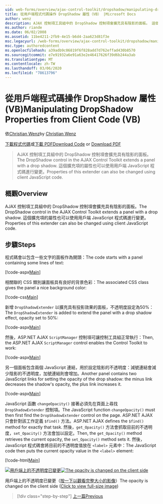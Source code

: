 ```yaml
---
uid: web-forms/overview/ajax-control-toolkit/dropshadow/manipulating-dropshadow-properties-from-client-code-vb
title: 從用戶端程式代碼操作 DropShadow 屬性（VB） |Microsoft Docs
author: wenz
description: AJAX 控制項工具組中的 DropShadow 控制項會擴充具有陰影的面板。 這個擴充項的屬性也可以使用用戶端 JAVAScrip 來變更 。
ms.author: riande
ms.date: 06/02/2008
ms.assetid: 11be4211-2fb9-4e15-b6d4-2aa623d81f3e
msc.legacyurl: /web-forms/overview/ajax-control-toolkit/dropshadow/manipulating-dropshadow-properties-from-client-code-vb
msc.type: authoredcontent
ms.openlocfilehash: a39adb9c06819f6f828add7d762effad430b8570
ms.sourcegitcommit: e7e91932a6e91a63e2e46417626f39d6b244a3ab
ms.translationtype: MT
ms.contentlocale: zh-TW
ms.lasthandoff: 03/06/2020
ms.locfileid: "78613796"
---
```

# <a name="manipulating-dropshadow-properties-from-client-code-vb"></a><span data-ttu-id="3b808-104">從用戶端程式碼操作 DropShadow 屬性 (VB)</span><span class="sxs-lookup"><span data-stu-id="3b808-104">Manipulating DropShadow Properties from Client Code (VB)</span></span>

<span data-ttu-id="3b808-105">依[Christian Wenz](https://github.com/wenz)</span><span class="sxs-lookup"><span data-stu-id="3b808-105">by [Christian Wenz](https://github.com/wenz)</span></span>

<span data-ttu-id="3b808-106">[下載程式代碼](https://download.microsoft.com/download/5/1/6/51652a81-500b-4f6b-88d3-617103e7941e/DropShadow2.vb.zip)或[下載 PDF](https://download.microsoft.com/download/b/6/a/b6ae89ee-df69-4c87-9bfb-ad1eb2b23373/dropshadow2VB.pdf)</span><span class="sxs-lookup"><span data-stu-id="3b808-106">[Download Code](https://download.microsoft.com/download/5/1/6/51652a81-500b-4f6b-88d3-617103e7941e/DropShadow2.vb.zip) or [Download PDF](https://download.microsoft.com/download/b/6/a/b6ae89ee-df69-4c87-9bfb-ad1eb2b23373/dropshadow2VB.pdf)</span></span>

> <span data-ttu-id="3b808-107">AJAX 控制項工具組中的 DropShadow 控制項會擴充具有陰影的面板。</span><span class="sxs-lookup"><span data-stu-id="3b808-107">The DropShadow control in the AJAX Control Toolkit extends a panel with a drop shadow.</span></span> <span data-ttu-id="3b808-108">這個擴充項的屬性也可以使用用戶端 JavaScript 程式碼進行變更。</span><span class="sxs-lookup"><span data-stu-id="3b808-108">Properties of this extender can also be changed using client JavaScript code.</span></span>

## <a name="overview"></a><span data-ttu-id="3b808-109">概觀</span><span class="sxs-lookup"><span data-stu-id="3b808-109">Overview</span></span>

<span data-ttu-id="3b808-110">AJAX 控制項工具組中的 DropShadow 控制項會擴充具有陰影的面板。</span><span class="sxs-lookup"><span data-stu-id="3b808-110">The DropShadow control in the AJAX Control Toolkit extends a panel with a drop shadow.</span></span> <span data-ttu-id="3b808-111">這個擴充項的屬性也可以使用用戶端 JavaScript 程式碼進行變更。</span><span class="sxs-lookup"><span data-stu-id="3b808-111">Properties of this extender can also be changed using client JavaScript code.</span></span>

## <a name="steps"></a><span data-ttu-id="3b808-112">步驟</span><span class="sxs-lookup"><span data-stu-id="3b808-112">Steps</span></span>

<span data-ttu-id="3b808-113">程式碼會以包含一些文字的面板作為開頭：</span><span class="sxs-lookup"><span data-stu-id="3b808-113">The code starts with a panel containing some lines of text:</span></span>

[!code-aspx[Main](manipulating-dropshadow-properties-from-client-code-vb/samples/sample1.aspx)]

<span data-ttu-id="3b808-114">相關聯的 CSS 類別讓面板具有良好的背景色彩：</span><span class="sxs-lookup"><span data-stu-id="3b808-114">The associated CSS class gives the panel a nice background color:</span></span>

[!code-css[Main](manipulating-dropshadow-properties-from-client-code-vb/samples/sample2.css)]

<span data-ttu-id="3b808-115">新增 `DropShadowExtender` 以擴充具有投影效果的面板，不透明度設定為50%：</span><span class="sxs-lookup"><span data-stu-id="3b808-115">The `DropShadowExtender` is added to extend the panel with a drop shadow effect, opacity set to 50%:</span></span>

[!code-aspx[Main](manipulating-dropshadow-properties-from-client-code-vb/samples/sample3.aspx)]

<span data-ttu-id="3b808-116">然後，ASP.NET AJAX `ScriptManager` 控制項可讓控制工具組正常執行：</span><span class="sxs-lookup"><span data-stu-id="3b808-116">Then, the ASP.NET AJAX `ScriptManager` control enables the Control Toolkit to work:</span></span>

[!code-aspx[Main](manipulating-dropshadow-properties-from-client-code-vb/samples/sample4.aspx)]

<span data-ttu-id="3b808-117">另一個面板包含兩個 JavaScript 連結，用於設定陰影的不透明度：減號連結會減少陰影的不透明度，加號連結則會增加。</span><span class="sxs-lookup"><span data-stu-id="3b808-117">Another panel contains two JavaScript links for setting the opacity of the drop shadow: the minus link decreases the shadow's opacity, the plus link increases it.</span></span>

[!code-aspx[Main](manipulating-dropshadow-properties-from-client-code-vb/samples/sample5.aspx)]

<span data-ttu-id="3b808-118">JavaScript 函數 `changeOpacity()` 接著必須先在頁面上尋找 `DropShadowExtender` 控制項。</span><span class="sxs-lookup"><span data-stu-id="3b808-118">The JavaScript function `changeOpacity()` must then first find the `DropShadowExtender` control on the page.</span></span> <span data-ttu-id="3b808-119">ASP.NET AJAX 只會針對該工作定義 `$find()` 方法。</span><span class="sxs-lookup"><span data-stu-id="3b808-119">ASP.NET AJAX defines the `$find()` method for exactly that task.</span></span> <span data-ttu-id="3b808-120">然後，`get_Opacity()` 方法會抓取目前的不透明度，`set_Opacity()` 方法會加以設定。</span><span class="sxs-lookup"><span data-stu-id="3b808-120">Then, the `get_Opacity()` method retrieves the current opacity, the `set_Opacity()` method sets it.</span></span> <span data-ttu-id="3b808-121">然後，JavaScript 程式碼會將目前的不透明度值放在 `<label>` 元素中：</span><span class="sxs-lookup"><span data-stu-id="3b808-121">The JavaScript code then puts the current opacity value in the `<label>` element:</span></span>

[!code-html[Main](manipulating-dropshadow-properties-from-client-code-vb/samples/sample6.html)]

<span data-ttu-id="3b808-122">[![用戶端上的不透明度已變更](manipulating-dropshadow-properties-from-client-code-vb/_static/image2.png)](manipulating-dropshadow-properties-from-client-code-vb/_static/image1.png)</span><span class="sxs-lookup"><span data-stu-id="3b808-122">[![The opacity is changed on the client side](manipulating-dropshadow-properties-from-client-code-vb/_static/image2.png)](manipulating-dropshadow-properties-from-client-code-vb/_static/image1.png)</span></span>

<span data-ttu-id="3b808-123">用戶端上的不透明度已變更（[按一下以觀看完整大小的影像](manipulating-dropshadow-properties-from-client-code-vb/_static/image3.png)）</span><span class="sxs-lookup"><span data-stu-id="3b808-123">The opacity is changed on the client side ([Click to view full-size image](manipulating-dropshadow-properties-from-client-code-vb/_static/image3.png))</span></span>

> [!div class="step-by-step"]
> [<span data-ttu-id="3b808-124">上一篇</span><span class="sxs-lookup"><span data-stu-id="3b808-124">Previous</span></span>](adjusting-the-z-index-of-a-dropshadow-vb.md)
